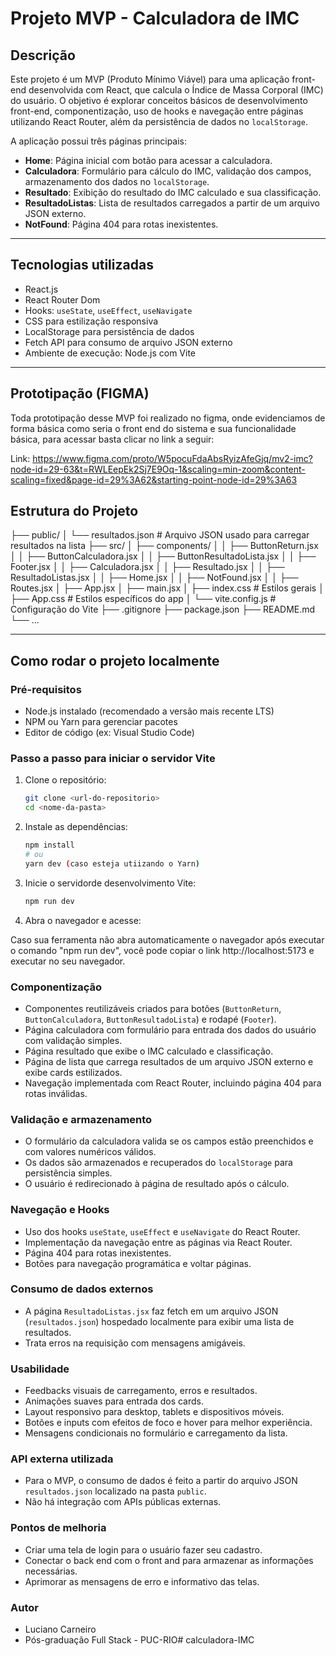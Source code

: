 # Projeto MVP - Calculadora de IMC

## Descrição

Este projeto é um MVP (Produto Mínimo Viável) para uma aplicação front-end desenvolvida com React, que calcula o Índice de Massa Corporal (IMC) do usuário. O objetivo é explorar conceitos básicos de desenvolvimento front-end, componentização, uso de hooks e navegação entre páginas utilizando React Router, além da persistência de dados no `localStorage`.  

A aplicação possui três páginas principais:
- **Home**: Página inicial com botão para acessar a calculadora.
- **Calculadora**: Formulário para cálculo do IMC, validação dos campos, armazenamento dos dados no `localStorage`.
- **Resultado**: Exibição do resultado do IMC calculado e sua classificação.
- **ResultadoListas**: Lista de resultados carregados a partir de um arquivo JSON externo.
- **NotFound**: Página 404 para rotas inexistentes.

---

## Tecnologias utilizadas

- React.js
- React Router Dom
- Hooks: `useState`, `useEffect`, `useNavigate`
- CSS para estilização responsiva
- LocalStorage para persistência de dados
- Fetch API para consumo de arquivo JSON externo
- Ambiente de execução: Node.js com Vite

---

## Prototipação (FIGMA)
Toda prototipação desse MVP foi realizado no figma, onde evidenciamos de forma básica como seria o front end do sistema e sua funcionalidade básica, para acessar basta clicar no link a seguir:

Link: https://www.figma.com/proto/W5pocuFdaAbsRyizAfeGjq/mv2-imc?node-id=29-63&t=RWLEepEk2Sj7E9Oq-1&scaling=min-zoom&content-scaling=fixed&page-id=29%3A62&starting-point-node-id=29%3A63

## Estrutura do Projeto
├── public/
│ └── resultados.json # Arquivo JSON usado para carregar resultados na lista
├── src/
│ ├── components/
│ │ ├── ButtonReturn.jsx
│ │ ├── ButtonCalculadora.jsx
│ │ ├── ButtonResultadoLista.jsx
│ │ ├── Footer.jsx
│ │ ├── Calculadora.jsx
│ │ ├── Resultado.jsx
│ │ ├── ResultadoListas.jsx
│ │ ├── Home.jsx
│ │ ├── NotFound.jsx
│ │ ├── Routes.jsx
│ ├── App.jsx
│ ├── main.jsx
│ ├── index.css # Estilos gerais
│ ├── App.css # Estilos específicos do app
│ └── vite.config.js # Configuração do Vite
├── .gitignore
├── package.json
├── README.md
└── ...

---

## Como rodar o projeto localmente

### Pré-requisitos

- Node.js instalado (recomendado a versão mais recente LTS)
- NPM ou Yarn para gerenciar pacotes
- Editor de código (ex: Visual Studio Code)

### Passo a passo para iniciar o servidor Vite

1. Clone o repositório:
    ```bash 
   git clone <url-do-repositorio>
   cd <nome-da-pasta>

2. Instale as dependências:
    ```bash
    npm install
    # ou
    yarn dev (caso esteja utiizando o Yarn)

3. Inicie o servidorde desenvolvimento Vite:
    ```bash
    npm run dev
4. Abra o navegador e acesse:

Caso sua ferramenta não abra automaticamente o navegador após executar o comando "npm run dev", você pode copiar o link http://localhost:5173 e executar no seu navegador.

### Componentização

- Componentes reutilizáveis criados para botões (`ButtonReturn`, `ButtonCalculadora`, `ButtonResultadoLista`) e rodapé (`Footer`).
- Página calculadora com formulário para entrada dos dados do usuário com validação simples.
- Página resultado que exibe o IMC calculado e classificação.
- Página de lista que carrega resultados de um arquivo JSON externo e exibe cards estilizados.
- Navegação implementada com React Router, incluindo página 404 para rotas inválidas.

### Validação e armazenamento

- O formulário da calculadora valida se os campos estão preenchidos e com valores numéricos válidos.
- Os dados são armazenados e recuperados do `localStorage` para persistência simples.
- O usuário é redirecionado à página de resultado após o cálculo.

### Navegação e Hooks

- Uso dos hooks `useState`, `useEffect` e `useNavigate` do React Router.
- Implementação da navegação entre as páginas via React Router.
- Página 404 para rotas inexistentes.
- Botões para navegação programática e voltar páginas.

### Consumo de dados externos

- A página `ResultadoListas.jsx` faz fetch em um arquivo JSON (`resultados.json`) hospedado localmente para exibir uma lista de resultados.
- Trata erros na requisição com mensagens amigáveis.

### Usabilidade

- Feedbacks visuais de carregamento, erros e resultados.
- Animações suaves para entrada dos cards.
- Layout responsivo para desktop, tablets e dispositivos móveis.
- Botões e inputs com efeitos de foco e hover para melhor experiência.
- Mensagens condicionais no formulário e carregamento da lista.

### API externa utilizada

- Para o MVP, o consumo de dados é feito a partir do arquivo JSON `resultados.json` localizado na pasta `public`.
- Não há integração com APIs públicas externas.

### Pontos de melhoria
- Criar uma tela de login para o usuário fazer seu cadastro.
- Conectar o back end com o front and para armazenar as informações necessárias.
- Aprimorar as mensagens de erro e informativo das telas.


### Autor

- Luciano Carneiro
- Pós-graduação Full Stack - PUC-RIO#   c a l c u l a d o r a - I M C  
 
